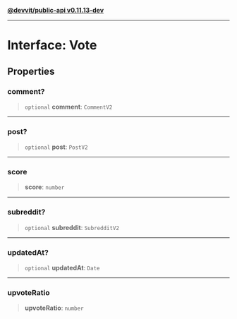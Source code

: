 [**@devvit/public-api v0.11.13-dev**](../../../../README.md)

---

# Interface: Vote

## Properties

<a id="comment"></a>

### comment?

> `optional` **comment**: `CommentV2`

---

<a id="post"></a>

### post?

> `optional` **post**: `PostV2`

---

<a id="score"></a>

### score

> **score**: `number`

---

<a id="subreddit"></a>

### subreddit?

> `optional` **subreddit**: `SubredditV2`

---

<a id="updatedat"></a>

### updatedAt?

> `optional` **updatedAt**: `Date`

---

<a id="upvoteratio"></a>

### upvoteRatio

> **upvoteRatio**: `number`
